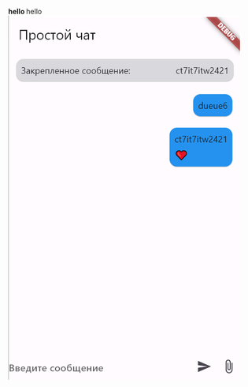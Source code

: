 <b>hello </b>hello
<img src="https://github.com/Arty1909/ChatWidgets/blob/main/Screenshot%202024-06-23%20010150.png"/>
